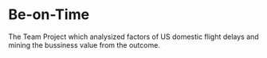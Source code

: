# Be-on-Time
The Team Project which analysized factors of US domestic flight delays and mining the bussiness value from the outcome.
